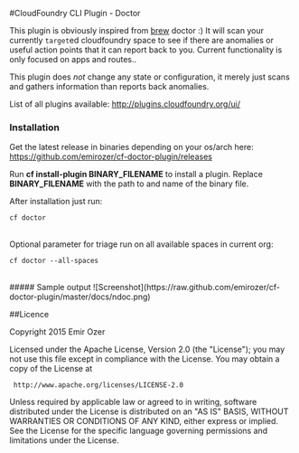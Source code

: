 #CloudFoundry CLI Plugin - Doctor

This plugin is obviously inspired from [brew](http://brew.sh/) doctor :) It will scan your currently `target`ed cloudfoundry space to see if there are anomalies or useful action points that it can report back to you. Current functionality is only focused on apps and routes..

This plugin does *not* change any state or configuration, it merely just scans and gathers information than reports back anomalies.

List of all plugins available: <http://plugins.cloudfoundry.org/ui/>

### Installation

Get the latest release in binaries depending on your os/arch here: <https://github.com/emirozer/cf-doctor-plugin/releases>

Run **cf install-plugin BINARY_FILENAME** to install a plugin. Replace **BINARY_FILENAME** with the path to and name of the binary file.

After installation just run:

    cf doctor

<br>
Optional parameter for triage run on all available spaces in current org:

    cf doctor --all-spaces

<br>
##### Sample output
![Screenshot](https://raw.github.com/emirozer/cf-doctor-plugin/master/docs/ndoc.png)
<br>


##Licence

 Copyright 2015 Emir Ozer

   Licensed under the Apache License, Version 2.0 (the "License");
   you may not use this file except in compliance with the License.
   You may obtain a copy of the License at

     http://www.apache.org/licenses/LICENSE-2.0

   Unless required by applicable law or agreed to in writing, software
   distributed under the License is distributed on an "AS IS" BASIS,
   WITHOUT WARRANTIES OR CONDITIONS OF ANY KIND, either express or implied.
   See the License for the specific language governing permissions and
   limitations under the License.
